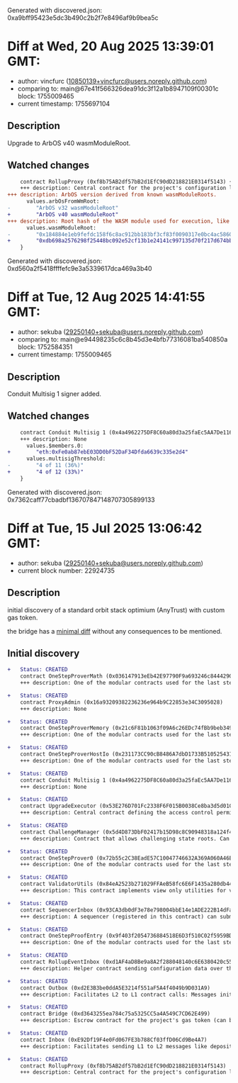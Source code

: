 Generated with discovered.json: 0xa9bff95423e5dc3b490c2b2f7e8496af9b9bea5c

# Diff at Wed, 20 Aug 2025 13:39:01 GMT:

- author: vincfurc (<10850139+vincfurc@users.noreply.github.com>)
- comparing to: main@67e41f566326dea91dc3f12a1b8947109f00301c block: 1755009465
- current timestamp: 1755697104

## Description

Upgrade to ArbOS v40 wasmModuleRoot.

## Watched changes

```diff
    contract RollupProxy (0xf8b75AB2df57bB2d1EfC90dD218821E0314f5143) {
    +++ description: Central contract for the project's configuration like its execution logic hash (`wasmModuleRoot`) and addresses of the other system contracts. Entry point for Proposers creating new Rollup Nodes (state commitments) and Challengers submitting fraud proofs (In the Orbit stack, these two roles are both held by the Validators).
+++ description: ArbOS version derived from known wasmModuleRoots.
      values.arbOsFromWmRoot:
-        "ArbOS v32 wasmModuleRoot"
+        "ArbOS v40 wasmModuleRoot"
+++ description: Root hash of the WASM module used for execution, like a fingerprint of the L2 logic. Can be associated with ArbOS versions.
      values.wasmModuleRoot:
-        "0x184884e1eb9fefdc158f6c8ac912bb183bf3cf83f0090317e0bc4ac5860baa39"
+        "0xdb698a2576298f25448bc092e52cf13b1e24141c997135d70f217d674bbeb69a"
    }
```

Generated with discovered.json: 0xd560a2f5418ffffefc9e3a5339617dca469a3b40

# Diff at Tue, 12 Aug 2025 14:41:55 GMT:

- author: sekuba (<29250140+sekuba@users.noreply.github.com>)
- comparing to: main@e94498235c6c8b45d3e4bfb77316081ba540850a block: 1752584351
- current timestamp: 1755009465

## Description

Conduit Multisig 1 signer added.

## Watched changes

```diff
    contract Conduit Multisig 1 (0x4a4962275DF8C60a80d3a25faEc5AA7De116A746) {
    +++ description: None
      values.$members.0:
+        "eth:0xFe0ab87ebE03DD0bF52DaF34Dfda6639c335e2d4"
      values.multisigThreshold:
-        "4 of 11 (36%)"
+        "4 of 12 (33%)"
    }
```

Generated with discovered.json: 0x7362caff77cbadbf136707847148707305899133

# Diff at Tue, 15 Jul 2025 13:06:42 GMT:

- author: sekuba (<29250140+sekuba@users.noreply.github.com>)
- current block number: 22924735

## Description

initial discovery of a standard orbit stack optimium (AnyTrust) with custom gas token.

the bridge has a [minimal diff](https://disco.l2beat.com/diff/eth:0xd7FD189F1652378f32dA3db7926e51a7b0344797/eth:0x4c62131fFb67348A95B4d2665A8298A1f93A1E65) without any consequences to be mentioned.

## Initial discovery

```diff
+   Status: CREATED
    contract OneStepProverMath (0x036147913eEb42E97790F9a693246c8444290AB6)
    +++ description: One of the modular contracts used for the last step of a fraud proof, which is simulated inside a WASM virtual machine.
```

```diff
+   Status: CREATED
    contract ProxyAdmin (0x16a93209382236236e964b9C22853e34C3095028)
    +++ description: None
```

```diff
+   Status: CREATED
    contract OneStepProverMemory (0x21c6F81b1063f09A6c26EDc74fBb9beb349A5E96)
    +++ description: One of the modular contracts used for the last step of a fraud proof, which is simulated inside a WASM virtual machine.
```

```diff
+   Status: CREATED
    contract OneStepProverHostIo (0x231173CC90cB8486A7dbD1733B5105254316D50A)
    +++ description: One of the modular contracts used for the last step of a fraud proof, which is simulated inside a WASM virtual machine.
```

```diff
+   Status: CREATED
    contract Conduit Multisig 1 (0x4a4962275DF8C60a80d3a25faEc5AA7De116A746)
    +++ description: None
```

```diff
+   Status: CREATED
    contract UpgradeExecutor (0x53E276D701Fc2338F6F015B0038Ce8ba3d5d01CC)
    +++ description: Central contract defining the access control permissions for upgrading the system contract implementations.
```

```diff
+   Status: CREATED
    contract ChallengeManager (0x5d4D873DbF02417b15D98c8C90948318a124f4E0)
    +++ description: Contract that allows challenging state roots. Can be called through the RollupProxy by Validators or the UpgradeExecutor.
```

```diff
+   Status: CREATED
    contract OneStepProver0 (0x72b55c2C38EadE57C10047746632A369A060A46E)
    +++ description: One of the modular contracts used for the last step of a fraud proof, which is simulated inside a WASM virtual machine.
```

```diff
+   Status: CREATED
    contract ValidatorUtils (0x84eA2523b271029FFAeB58fc6E6F1435a280db44)
    +++ description: This contract implements view only utilities for validators.
```

```diff
+   Status: CREATED
    contract SequencerInbox (0x93CA3db0dF3e78e798004bbE14e1ADE222B14dFa)
    +++ description: A sequencer (registered in this contract) can submit transaction batches or commitments here.
```

```diff
+   Status: CREATED
    contract OneStepProofEntry (0x9f403f2054736884518E6D3f510C02f5959BDCC6)
    +++ description: One of the modular contracts used for the last step of a fraud proof, which is simulated inside a WASM virtual machine.
```

```diff
+   Status: CREATED
    contract RollupEventInbox (0xd1AF4aD8Be9a8A2f288048140c6E6380420c55fA)
    +++ description: Helper contract sending configuration data over the bridge during the systems initialization.
```

```diff
+   Status: CREATED
    contract Outbox (0xd2E3B3be0ddA5E3214f551aF5A4f4049b9D031A9)
    +++ description: Facilitates L2 to L1 contract calls: Messages initiated from L2 (for example withdrawal messages) eventually resolve in execution on L1.
```

```diff
+   Status: CREATED
    contract Bridge (0xd3643255ea784c75a5325CC5a4A549C7CD62E499)
    +++ description: Escrow contract for the project's gas token (can be different from ETH). Keeps a list of allowed Inboxes and Outboxes for canonical bridge messaging.
```

```diff
+   Status: CREATED
    contract Inbox (0xE92Df19F4e0Fd067FE3b788Cf03ffD06Cd9Be4A7)
    +++ description: Facilitates sending L1 to L2 messages like depositing ETH, but does not escrow funds.
```

```diff
+   Status: CREATED
    contract RollupProxy (0xf8b75AB2df57bB2d1EfC90dD218821E0314f5143)
    +++ description: Central contract for the project's configuration like its execution logic hash (`wasmModuleRoot`) and addresses of the other system contracts. Entry point for Proposers creating new Rollup Nodes (state commitments) and Challengers submitting fraud proofs (In the Orbit stack, these two roles are both held by the Validators).
```

